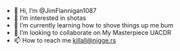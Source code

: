 - 👋 Hi, I’m @JimFlannigan1087
- 👀 I’m interested in shotas
- 🌱 I’m currently learning how to shove things up me bum
- 💞️ I’m looking to collaborate on My Masterpiece UACDR
- 📫 How to reach me killall@nigge.rs

<!---
JimFlannigan1087/JimFlannigan1087 is a ✨ special ✨ repository because its `README.md` (this file) appears on your GitHub profile.
You can click the Preview link to take a look at your changes.
--->
